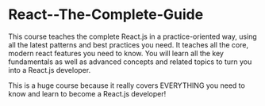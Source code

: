 # React--The-Complete-Guide
This course teaches the complete React.js in a practice-oriented way, using all the latest patterns and best practices you need. It teaches all the core, modern react features you need to know. You will learn all the key fundamentals as well as advanced concepts and related topics to turn you into a React.js developer.

This is a huge course because it really covers EVERYTHING you need to know and learn to become a React.js developer!
